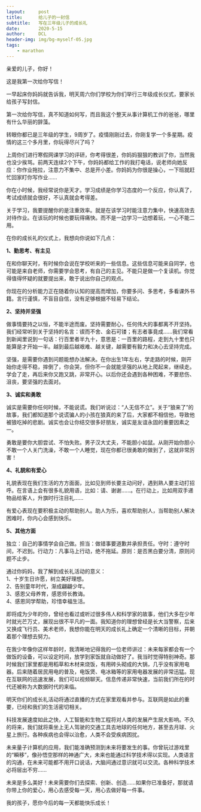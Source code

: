 ```yaml
---
layout:     post
title:      给儿子的一封信
subtitle:   写在三年级儿子的成长礼
date:       2020-5-15
author:     DCL
header-img: img/bg-myself-05.jpg
tags:
    - marathon
---
```

亲爱的儿子，你好！  

  这是我第一次给你写信！

  一早起床你妈妈就告诉我，明天周六你们学校为你们举行三年级成长仪式，要家长给孩子写封信。

  第一次给你写信，真不知道如何写，而且我这个整天从事计算机工作的爸爸，哪里有什么华丽的辞藻。 
   
  转眼你都已是三年级的学生，9周岁了。疫情刚刚过去，你刚复学一个多星期。疫情的这三个多月里，你玩得尽兴了吗？  

  上周你们进行寒假网课学习的评研，你考得很差，你妈妈狠狠的教训了你，当然我也没少挨骂。前两天连续2个下午，你妈妈都给工作的我打电话，说老师向她反应：你作业拖拉，注意力不集中、总是开小差。你妈妈为你很是操心，一下班就赶忙回家盯你写作业……

  你在小时候，我经常说你是天才。学习成绩是你学习态度的一个反应，你认真了，考试成绩就会很好，不认真就会考得差。

  关于学习，我要提醒你的是注重效率。就是在该学习时能注意力集中，快速高效去对待作业。在该玩的时候也要玩得痛快。而不是一边学习一边想着玩，一心不能二用。

  在你的成长礼的仪式上，我想向你说如下几点：

  **1、勤思考、有主见**  

  在和你聊天时，有时候你会说在学校听来的一些信息。这些信息可能来自同学，也可能是来自老师，你需要学会思考，有自己的主见。不能只是做一个复读机。你觉得值得怀疑的就要提出来，敢于说出你自己的观点。  

  你现在的分析能力正在随着你认知的提高而增加，你要多问、多思考，多看课外书籍。言行谨慎，不盲目自信，没有足够根据不轻易下结论。

  **2、坚持并坚强** 

  做事情要持之以恒，不能半途而废。坚持需要耐心，任何伟大的事都离不开坚持。我们经常听到关于坚持的名言：锲而不舍、金石可镂；有志者事竟成……我们常看到新闻里说到一句话：行百里者半九十，意思是：一百里的路程，走到九十里也只能算是才开始一半。越到最后越艰难、越关键，越需要有毅力和决心去坚持完成。  

  坚强，是需要你遇到问题能想办法解决。在你出生1年左右，学走路的时候，刚开始你走得不稳，摔倒了，你会哭，但你不一会就能坚强的从地上爬起来，继续走。学会了走，再后来你又跑又跳，非常开心。以后你还会遇到各种困难，不要悲伤、沮丧，要坚强的去面对。  

  **3、诚实和勇敢**  

  诚实是需要你任何时候，不能说谎。我们听说过：“人无信不立”。关于“狼来了”的故事，我们都知道那个说谎骗人的小孩在狼真的来了后，大家都不相信他，导致他被狼吃掉的悲剧。诚实也会让你结交很多好朋友，诚实是友谊永固的重要因素之一。  

  勇敢是要你大胆尝试、不怕失败。男子汉大丈夫，不能胆小如鼠。从刚开始你胆小不敢一个人关门洗澡，不敢一个人睡觉，现在你都已很勇敢的做到了，这就非常厉害！

  **4、礼貌和有爱心**  

  礼貌表现在我们生活的方方面面，比如见到师长要主动问好，遇到熟人要主动打招呼。在言语上会有很多礼貌用语，比如：请、谢谢……。在行动上，比如用双手递物品给客人，升旗时行注目礼……  

  有爱心表现在要积极主动的帮助别人。助人为乐，喜欢帮助别人，当帮助别人解决困难时，你内心会感到快乐。

  **5、其他方面**  

  独立：自己的事情学会自己做。担当：做错事要道歉并承担责任。守时：遵守时间，不迟到。行动力：凡事马上行动，绝不拖延。原则：是否黑白要分清，原则问题不止步。

通过你妈妈，我了解到成长礼活动的意义：  
1、十岁生日许愿，树立美好理想。  
2、告别童年时代，渐成翩翩少年。  
3、感恩父母养育，感恩师长教诲。  
4、感恩同学帮助，珍惜幸福生活。

即将成为少年的你，曾经也看过或听过很多伟人和科学家的故事，他们大多在少年时就光芒万丈，展现出很不平凡的一面。我知道你的理想曾经是长大当警察，后来又换成飞行员、美术老师，我想你能在明天的成长礼上确定一个清晰的目标，并朝着那个理想去努力。

在我少年像你这样年龄时，我清晰地记得我的一位老师讲过：未来每家都会有一个做饭的设备，可以设定时间，放学到家饭就自动做好了。我当时觉得特别神奇。那时候我们家里都是用稻草和木材来烧饭，有用砖头砌成的大锅，几乎没有家用电器。后来随着居民用电的普及，电饭煲、电冰箱等的家用电器发展的非常迅猛。现在互联网的迅速发展，我们可以视频聊天。信息传递非常快速，当前我们所在的时代还被称为大数据时代的来临。

明天你们的成长礼活动将通过直播的方式在家里观看并参与。互联网是如此的重要，已经和我们的生活密切相关。

科技发展速度如此之快，人工智能和生物工程将对人类的发展产生居大影响。不久的将来，我们就将乘坐上无人驾驶的交通工具去地球的任何地方，甚至去月球、火星上旅行。各种疾病也会得以治愈，人类不会受疾病困扰。

未来量子计算机的应用，我们能准确预测到未来将要发生的事。你曾玩过游戏里的“瞬移”，像孙悟空那样的神通广大，未来也能通过科学技术得以实现。人类语言的沟通，在未来可能都不用开口说话，大脑间通过意识就可以交流。各种科学技术必将层出不穷……

未来是多么美好！未来需要你们去探索、创新、创造……如果你已准备好，那就请你带上你的爱心，用心去感受每一天，用心去做好每一件事。

我的孩子，愿你今后的每一天都能快乐成长！



